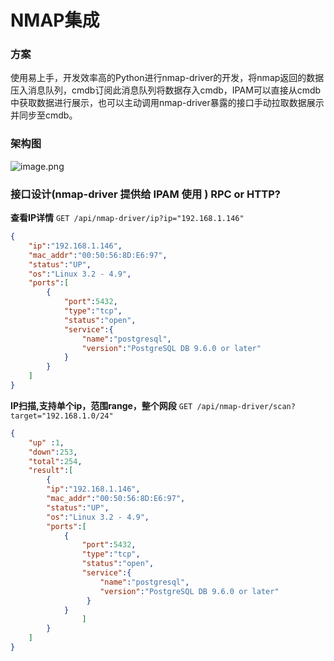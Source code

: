 

# NMAP集成

### 方案

使用易上手，开发效率高的Python进行nmap-driver的开发，将nmap返回的数据压入消息队列，cmdb订阅此消息队列将数据存入cmdb，IPAM可以直接从cmdb中获取数据进行展示，也可以主动调用nmap-driver暴露的接口手动拉取数据展示并同步至cmdb。 



### 架构图

![image.png](https://b3logfile.com/file/2020/10/image-b383f3b7.png)



### 接口设计(nmap-driver 提供给 IPAM 使用 ) RPC or HTTP?

**查看IP详情** `GET /api/nmap-driver/ip?ip="192.168.1.146"`

~~~json
{
    "ip":"192.168.1.146",
    "mac_addr":"00:50:56:8D:E6:97",
    "status":"UP",
    "os":"Linux 3.2 - 4.9",
    "ports":[
        {
            "port":5432,
            "type":"tcp",
            "status":"open",
            "service":{
            	"name":"postgresql",
                "version":"PostgreSQL DB 9.6.0 or later"
            }
        }
    ]
}
~~~



**IP扫描,支持单个ip，范围range，整个网段** `GET /api/nmap-driver/scan?target="192.168.1.0/24"`

~~~json
{
    "up" :1,
    "down":253,
    "total":254,
    "result":[
        {
    	"ip":"192.168.1.146",
    	"mac_addr":"00:50:56:8D:E6:97",
    	"status":"UP",
        "os":"Linux 3.2 - 4.9",   
    	"ports":[
        	{
                "port":5432,
                "type":"tcp",
                "status":"open",
                "service":{
                    "name":"postgresql",
                    "version":"PostgreSQL DB 9.6.0 or later"
                 }
        	}
   	 			]
		}
    ]
}
~~~



